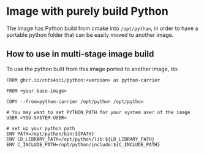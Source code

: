 # Image with purely build Python

The image has Python build from cmake into `/opt/python`, in order to have a portable python folder that can be easily moved to another image.

## How to use in multi-stage image build

To use the python built from this image ported to another image, do:

```
FROM ghcr.io/cnts4sci/python:<version> as python-carrier

FROM <your-base-image>

COPY --from=python-carrier /opt/python /opt/python

# You may want to set PYTHON_PATH for your system user of the image
USER <YOU-SYSTEM-USER>

# set up your python path
ENV PATH=/opt/python/bin:${PATH}
ENV LD_LIBRARY_PATH=/opt/python/lib:${LD_LIBRARY_PATH}
ENV C_INCLUDE_PATH=/opt/python/include:${C_INCLUDE_PATH}
```
